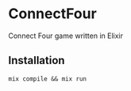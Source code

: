 # ConnectFour

Connect Four game written in Elixir

## Installation

```
mix compile && mix run
```

